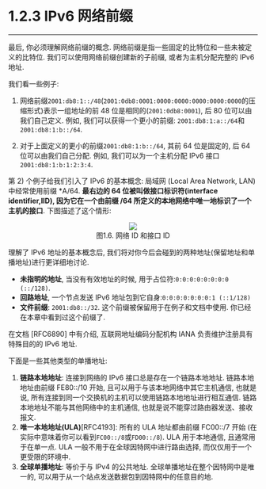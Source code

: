 # 1.2.3 IPv6 网络前缀

----------------

最后, 你必须理解网络前缀的概念. 网络前缀是指一些固定的比特位和一些未被定义的比特位. 我们可以使用网络前缀创建新的子前缀, 或者为主机分配完整的 IPv6 地址.

我们看一些例子:

1) 网络前缀```2001:db8:1::/48```(```2001:0db8:0001:0000:0000:0000:0000:0000```的压缩形式)表示一组地址的前 48 位是相同的(```2001:0db8:0001```), 后 80 位可以由我们自己定义. 例如, 我们可以获得一个更小的前缀: ```2001:db8:1:a::/64```和```2001:db8:1:b::/64```.

2) 对于上面定义的更小的前缀```2001:db8:1:b::/64```, 其前 64 位是固定的, 后 64 位可以由我们自己分配. 例如, 我们可以为一个主机分配 IPv6 接口```2001:db8:1:b:1:2:3:4```.

第 2) 个例子给我们引入了 IPv6 的基本概念: 局域网 (Local Area Network, LAN) 中经常使用前缀 \*A/64. **最右边的 64 位被叫做接口标识符(interface identifier,IID), 因为它在一个由前缀 /64 所定义的本地网络中唯一地标识了一个主机的接口**. 下图描述了这个情形:

<center><img src="../images/iot_in_five_days/1/image004.png"/></center>
<center>图1.6. 网络 ID 和接口 ID</center>

理解了 IPv6 地址的基本概念后, 我们将对你今后会碰到的两种地址(保留地址和单播地址)进行更详细地讨论.

* **未指明的地址**, 当没有有效地址的时候, 用于占位符:```0:0:0:0:0:0:0:0 (::/128)```.
* **回路地址**, 一个节点发送 IPv6 地址包到它自身:```0:0:0:0:0:0:0:1 (::1/128)```
* **文件前缀**: ```2001:db8::/32```. 这个前缀被保留用于在例子和文档中使用. 你已经在本章中看到过这个前缀了.

在文档 [RFC6890] 中有介绍, 互联网地址编码分配机构 IANA 负责维护注册具有特殊目的的 IPv6 地址.

下面是一些其他类型的单播地址:

1. **链路本地地址**: 连接到网络的 IPv6 接口总是存在一个链路本地地址. 链路本地地址由前缀 FE80::/10 开始, 且可以用于与该本地网络中其它主机通信, 也就是说, 所有连接到同一个交换机的主机可以使用链路本地地址进行相互通信. 链路本地地址不能与其他网络中的主机通信, 也就是说不能穿过路由器发送、接收报文.
2. **唯一本地地址(ULA)**[RFC4193]: 所有的 ULA 地址都由前缀 FC00::/7 开始 (在实际中意味着你可以看到```FC00::/8```或```FD00::/8```). ULA 用于本地通信, 且通常用于在单一点. ULA 一般不用于在全球因特网中进行路由选择, 而仅仅用于一个更受限的环境中.
3. **全球单播地址**: 等价于与 IPv4 的公共地址. 全球单播地址在整个因特网中是唯一的, 可以用于从一个站点发送数据包到因特网中的任意目的地.

